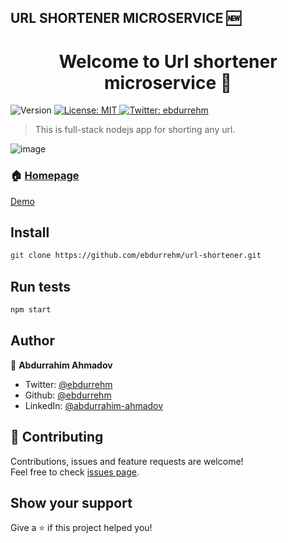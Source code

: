 ## URL SHORTENER MICROSERVICE 🆕

 
 <h1 align="center">Welcome to Url shortener microservice 👋</h1>
<p>
  <img alt="Version" src="https://img.shields.io/badge/version-1.0.0-blue.svg?cacheSeconds=2592000" />
  <a href="#" target="_blank">
    <img alt="License: MIT" src="https://img.shields.io/badge/License-MIT-yellow.svg" />
  </a>
  <a href="https://twitter.com/ebdurrehm" target="_blank">
    <img alt="Twitter: ebdurrehm" src="https://img.shields.io/twitter/follow/ebdurrehm.svg?style=social" />
  </a>
</p>

> This is full-stack nodejs app for shorting any url.

 ![image](https://user-images.githubusercontent.com/42205442/137190444-b4472c46-176f-4139-90f6-a5ca9decd489.png)

### 🏠 [Homepage](https://github.com/ebdurrehm/url-shortener#readme)

<a href="www.u-shortner.herokuapp.com/"> Demo</a>

## Install

```sh
git clone https://github.com/ebdurrehm/url-shortener.git
```

## Run tests

```sh
npm start
```

## Author

👤 **Abdurrahim Ahmadov**

* Twitter: [@ebdurrehm](https://twitter.com/ebdurrehm)
* Github: [@ebdurrehm](https://github.com/ebdurrehm)
* LinkedIn: [@abdurrahim-ahmadov](https://linkedin.com/in/abdurrahim-ahmadov)

## 🤝 Contributing

Contributions, issues and feature requests are welcome!<br/>Feel free to check [issues page](https://github.com/ebdurrehm/url-shortener/issues). 

## Show your support

Give a ⭐️ if this project helped you!


